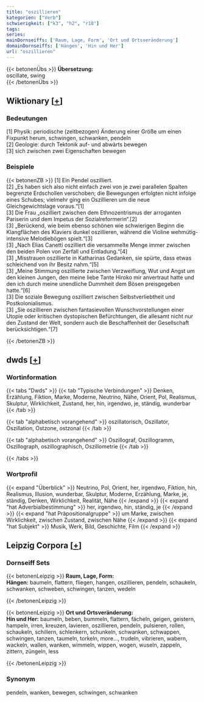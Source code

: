 ```yaml
---
title: "oszillieren"
kategorien: ["Verb"]
schwierigkeit: ["k3", "h2", "r18"]
tags:
series:
mainDornseiffs: ['Raum, Lage, Form', 'Ort und Ortsveränderung']
domainDornseiffs: ['Hängen', 'Hin und Her']
url: "oszillieren"
---
```


{{< betonenÜbs >}}
**Übersetzung:**  
oscillate, swing  
{{< /betonenÜbs >}}

## Wiktionary [[+](https://de.wiktionary.org/wiki/oszillieren)]

### Bedeutungen
[1] Physik: periodische (zeitbezogen) Änderung einer Größe um einen Fixpunkt herum, schwingen, schwanken, pendeln  
[2] Geologie: durch Tektonik auf- und abwärts bewegen  
[3] sich zwischen zwei Eigenschaften bewegen  

### Beispiele
{{< betonenZB >}}
[1] Ein Pendel oszilliert.  
[2] „Es haben sich also nicht einfach zwei von je zwei parallelen Spalten begrenzte Erdschollen verschoben; die Bewegungen erfolgten nicht infolge eines Schubes; vielmehr ging ein Oszillieren um die neue Gleichgewichtslage voraus.“[1]  
[3] Die Frau „oszilliert zwischen dem Ethnozentrismus der arroganten Pariserin und dem Impetus der Sozialreformerin“.[2]  
[3] „Berückend, wie beim ebenso schönen wie schwierigen Beginn die Klangflächen des Klaviers dunkel oszillieren, während die Violine wehmütig-intensive Melodiebögen spielt.“[3]  
[3] „Nach Elias Canetti oszilliert die versammelte Menge immer zwischen den beiden Polen von Zerfall und Entladung.“[4]  
[3] „Misstrauen oszillierte in Katharinas Gedanken, sie spürte, dass etwas schleichend von ihr Besitz nahm.“[5]  
[3] „Meine Stimmung oszillierte zwischen Verzweiflung, Wut und Angst um den kleinen Jungen, den meine liebe Tante Hiroko mir anvertraut hatte und den ich durch meine unendliche Dummheit dem Bösen preisgegeben hatte.“[6]  
[3] Die soziale Bewegung oszilliert zwischen Selbstverliebtheit und Postkolonialismus.  
[3] „Sie oszillieren zwischen fantasievollen Wunschvorstellungen einer Utopie oder kritischen dystopischen Befürchtungen, die allesamt nicht nur den Zustand der Welt, sondern auch die Beschaffenheit der Gesellschaft berücksichtigen.“[7]  

{{< /betonenZB >}}


## dwds [[+](https://www.dwds.de/wb/oszillieren)]

### Wortinformation
{{< tabs "Dwds" >}}
{{< tab "Typische Verbindungen" >}}
Denken, Erzählung, Fiktion, Marke, Moderne, Neutrino, Nähe, Orient, Pol, Realismus, Skulptur, Wirklichkeit, Zustand, her, hin, irgendwo, je, ständig, wunderbar
{{< /tab >}}

{{< tab "alphabetisch vorangehend" >}}
oszillatorisch, Oszillator, Oszillation, Ostzone, ostzonal
{{< /tab >}}

{{< tab "alphabetisch vorangehend" >}}
Oszillograf, Oszillogramm, Oszillograph, oszillographisch, Oszillometrie
{{< /tab >}}

{{< /tabs >}}

### Wortprofil
{{< expand "Überblick" >}} Neutrino, Pol, Orient, her, irgendwo, Fiktion, hin, Realismus, Illusion, wunderbar, Skulptur, Moderne, Erzählung, Marke, je, ständig, Denken, Wirklichkeit, Realität, Nähe {{< /expand >}}
{{< expand "hat Adverbialbestimmung" >}} her, irgendwo, hin, ständig, je {{< /expand >}}
{{< expand "hat Präpositionalgruppe" >}} um Marke, zwischen Wirklichkeit, zwischen Zustand, zwischen Nähe {{< /expand >}}
{{< expand "hat Subjekt" >}} Musik, Werk, Bild, Geschichte, Film {{< /expand >}}

## Leipzig Corpora [[+](https://corpora.uni-leipzig.de/en/res?word=oszillieren&corpusId=deu_newscrawl-public_2018)]

### Dornseiff Sets
{{< betonenLeipzig >}}
**Raum, Lage, Form:**  
**Hängen:** baumeln, flattern, fliegen, hangen, oszillieren, pendeln, schaukeln, schwanken, schweben, schwingen, tanzen, wedeln  

{{< /betonenLeipzig >}}


{{< betonenLeipzig >}}
**Ort und Ortsveränderung:**  
**Hin und Her:** baumeln, beben, bummeln, flattern, fächeln, geigen, geistern, hampeln, irren, kreuzen, lavieren, oszillieren, pendeln, pulsieren, rollen, schaukeln, schillern, schlenkern, schunkeln, schwanken, schwappen, schwingen, tanzen, taumeln, torkeln, more..., trudeln, vibrieren, wabern, wackeln, wallen, wanken, wimmeln, wippen, wogen, wuseln, zappeln, zittern, züngeln, less  

{{< /betonenLeipzig >}}

### Synonym
pendeln, wanken, bewegen, schwingen, schwanken

